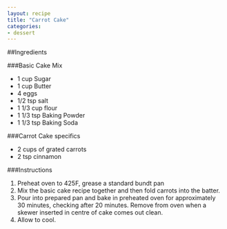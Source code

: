 ```yaml
---
layout: recipe
title: "Carrot Cake"
categories: 
- dessert 
---
```


##Ingredients 

###Basic Cake Mix

* 1 cup Sugar
* 1 cup Butter
* 4 eggs
* 1/2 tsp salt
* 1 1/3 cup flour
* 1 1/3 tsp Baking Powder
* 1 1/3 tsp Baking Soda 

###Carrot Cake specifics 

* 2 cups of grated carrots
* 2 tsp cinnamon 

###Instructions

1. Preheat oven to 425F, grease a standard bundt pan
2. Mix the basic cake recipe together and then fold carrots into the batter.
3. Pour into prepared pan and bake in preheated oven for approximately 30 minutes, checking after 20 minutes. Remove from oven when a skewer inserted in centre of cake comes out clean.
4. Allow to cool.

